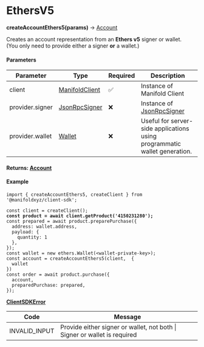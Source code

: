 # EthersV5

**createAccountEthers5(params)** → [Account](../../reference/account.md)

Creates an account representation from an **Ethers v5** signer or wallet.\
(You only need to provide either a signer **or** a wallet.)

#### Parameters

| Parameter       | Type                                                                                      | Required | Description                                                                                            |
| --------------- | ----------------------------------------------------------------------------------------- | -------- | ------------------------------------------------------------------------------------------------------ |
| client          | [ManifoldClient](../manifold-client/)                                                     | ✅        | Instance of Manifold Client                                                                            |
| provider.signer | [JsonRpcSigner](https://docs.ethers.org/v5/api/providers/jsonrpc-provider/#JsonRpcSigner) | ❌        | Instance of  [JsonRpcSigner](https://docs.ethers.org/v5/api/providers/jsonrpc-provider/#JsonRpcSigner) |
| provider.wallet | [Wallet](https://docs.ethers.org/v5/api/signer/#Wallet)                                   | ❌        | Useful for server-side applications using programmatic wallet generation.                              |

#### Returns: [Account](https://app.gitbook.com/o/FkM3zqPi1O0VypWXgiUZ/s/wX9Yl8DLygpenDBVWGPF/~/changes/1/reference/account)

#### Example

<pre class="language-jsx"><code class="lang-jsx">import { createAccountEthers5, createClient } from '@manifoldxyz/client-sdk';

const client = createClient();
<strong>const product = await client.getProduct('4150231280');
</strong>const prepared = await product.preparePurchase({
  address: wallet.address,
  payload: {
    quantity: 1
  },
});
const wallet = new ethers.Wallet(&#x3C;wallet-private-key>);
const account = createAccountEthers5(client,  {
  wallet
})
const order = await product.purchase({
  account,
  preparedPurchase: prepared,
});
</code></pre>

[**ClientSDKError**](../../reference/clientsdkerror.md)

| Code           | Message                                                                   |
| -------------- | ------------------------------------------------------------------------- |
| INVALID\_INPUT | Provide either signer or wallet, not both \| Signer or wallet is required |
